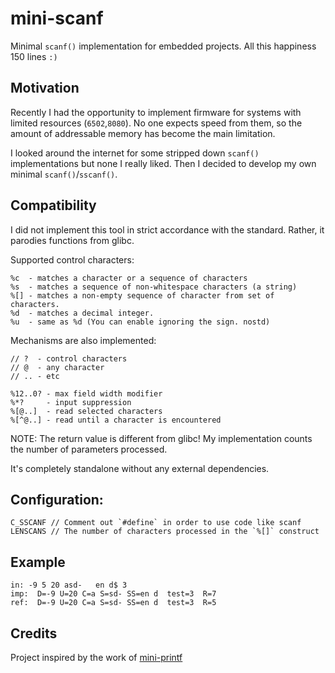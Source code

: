 # mini-scanf

Minimal `scanf()` implementation for embedded projects. All this happiness 150 lines `:)`

## Motivation
Recently I had the opportunity to implement firmware for systems with limited resources (`6502`,`8080`). No one expects speed from them, so the amount of addressable memory has become the main limitation.

I looked around the internet for some stripped down `scanf()` implementations but none I really liked. Then I decided to develop my own minimal `scanf()`/`sscanf()`.

## Compatibility

I did not implement this tool in strict accordance with the standard. Rather, it parodies functions from glibc.

Supported control characters:
```text
%c  - matches a character or a sequence of characters
%s  - matches a sequence of non-whitespace characters (a string) 
%[] - matches a non-empty sequence of character from set of characters. 
%d  - matches a decimal integer. 
%u  - same as %d (You can enable ignoring the sign. nostd)
```

Mechanisms are also implemented:
```text
// ?  - control characters
// @  - any character
// .. - etc

%12..0? - max field width modifier
%*?     - input suppression
%[@..]  - read selected characters
%[^@..] - read until a character is encountered
```
NOTE: The return value is different from glibc! My implementation counts the number of parameters processed.

It's completely standalone without any external dependencies.

## Configuration:
```text
C_SSCANF // Comment out `#define` in order to use code like scanf
LENSCANS // The number of characters processed in the `%[]` construct
```

## Example
```text
in: -9 5 20 asd-   en d$ 3
imp:  D=-9 U=20 C=a S=sd- SS=en d  test=3  R=7
ref:  D=-9 U=20 C=a S=sd- SS=en d  test=3  R=5
```

## Credits

Project inspired by the work of [mini-printf](https://github.com/mludvig/mini-printf)